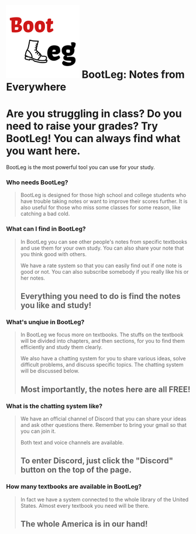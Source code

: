 ![alt text](/public/images/bootleg.png "This is our LOGO!")
BootLeg: Notes from Everywhere
====================
Are you struggling in class? Do you need to raise your grades? Try BootLeg! You can always find what you want here.
====================

BootLeg is the most powerful tool you can use for your study.


### Who needs BootLeg?
> BootLeg is designed for those high school and college students who have trouble taking notes or want to improve their scores further. It is also useful for those who miss some classes for some reason, like catching a bad cold.



### What can I find in BootLeg?
> In BootLeg you can see other people's notes from specific textbooks and use them for your own study. You can also share your note that you think good with others.
>
> We have a rate system so that you can easily find out if one note is good or not. You can also subscribe somebody if you really like his or her notes.
>
> ## Everything you need to do is find the notes you like and study!



### What's unqiue in BootLeg?
> In BootLeg we focus more on textbooks. The stuffs on the textbook will be divided into chapters, and then sections, for you to find them efficiently and study them clearly.
>
> We also have a chatting system for you to share various ideas, solve difficult problems, and discuss specific topics. The chatting system will be discussed below.
>
> ## Most importantly, the notes here are all FREE!



### What is the chatting system like?
> We have an official channel of Discord that you can share your ideas and ask other questions there. Remember to bring your gmail so that you can join it.
>
> Both text and voice channels are available.
>
> ## To enter Discord, just click the "Discord" button on the top of the page.



### How many textbooks are available in BootLeg?
> In fact we have a system connected to the whole library of the United States. Almost every textbook you need will be there.
>
> ## The whole America is in our hand!
